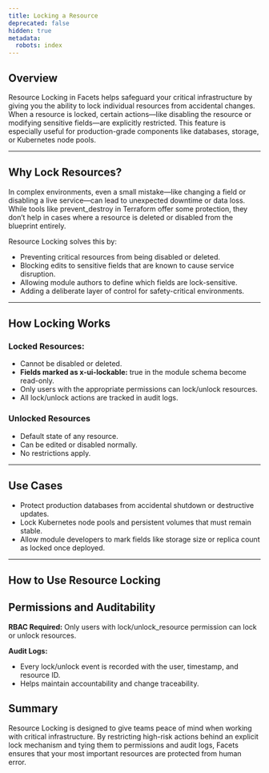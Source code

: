 ```yaml
---
title: Locking a Resource
deprecated: false
hidden: true
metadata:
  robots: index
---
```

## Overview

Resource Locking in Facets helps safeguard your critical infrastructure by giving you the ability to lock individual resources from accidental changes. When a resource is locked, certain actions—like disabling the resource or modifying sensitive fields—are explicitly restricted. This feature is especially useful for production-grade components like databases, storage, or Kubernetes node pools.

***

## Why Lock Resources?

In complex environments, even a small mistake—like changing a field or disabling a live service—can lead to unexpected downtime or data loss. While tools like prevent\_destroy in Terraform offer some protection, they don’t help in cases where a resource is deleted or disabled from the blueprint entirely.

Resource Locking solves this by:

* Preventing critical resources from being disabled or deleted.
* Blocking edits to sensitive fields that are known to cause service disruption.
* Allowing module authors to define which fields are lock-sensitive.
* Adding a deliberate layer of control for safety-critical environments.

***

## How Locking Works

### Locked Resources:

* Cannot be disabled or deleted.
* **Fields marked as x-ui-lockable:** true in the module schema become read-only.
* Only users with the appropriate permissions can lock/unlock resources.
* All lock/unlock actions are tracked in audit logs.

### Unlocked Resources

* Default state of any resource.
* Can be edited or disabled normally.
* No restrictions apply.

***

## Use Cases

* Protect production databases from accidental shutdown or destructive updates.
* Lock Kubernetes node pools and persistent volumes that must remain stable.
* Allow module developers to mark fields like storage size or replica count as locked once deployed.

***

## How to Use Resource Locking

<Embed typeOfEmbed="jsfiddle" url="" />

## Permissions and Auditability

**RBAC Required:** Only users with lock/unlock\_resource permission can lock or unlock resources.

**Audit Logs:**

* Every lock/unlock event is recorded with the user, timestamp, and resource ID.
* Helps maintain accountability and change traceability.

## Summary

Resource Locking is designed to give teams peace of mind when working with critical infrastructure. By restricting high-risk actions behind an explicit lock mechanism and tying them to permissions and audit logs, Facets ensures that your most important resources are protected from human error.